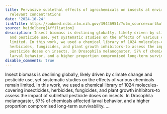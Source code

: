 ```yaml
---
title: Pervasive sublethal effects of agrochemicals on insects at environmentally
  relevant concentrations
date: '2024-10-24'
linkTitle: https://pubmed.ncbi.nlm.nih.gov/39446951/?utm_source=curl&utm_medium=rss&utm_campaign=pubmed-2&utm_content=1FakS-2QOkCT8HsMOQP1bCRQ4YzyumYOmxmF0moLsQ3dFB1E9V&fc=20220326224207&ff=20241024201603&v=2.18.0.post9+e462414
source: heidelberg[Affiliation]
description: Insect biomass is declining globally, likely driven by climate change
  and pesticide use, yet systematic studies on the effects of various chemicals remain
  limited. In this work, we used a chemical library of 1024 molecules-covering insecticides,
  herbicides, fungicides, and plant growth inhibitors-to assess the impact of sublethal
  pesticide doses on insects. In Drosophila melanogaster, 57% of chemicals affected
  larval behavior, and a higher proportion compromised long-term survivability. ...
disable_comments: true
---
```

Insect biomass is declining globally, likely driven by climate change and pesticide use, yet systematic studies on the effects of various chemicals remain limited. In this work, we used a chemical library of 1024 molecules-covering insecticides, herbicides, fungicides, and plant growth inhibitors-to assess the impact of sublethal pesticide doses on insects. In Drosophila melanogaster, 57% of chemicals affected larval behavior, and a higher proportion compromised long-term survivability. ...